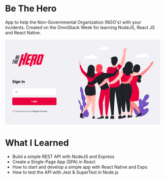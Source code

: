 # Be The Hero

App to help the Non-Governmental Organization (NGO's) with your incidents. Created on the OmniStack Week for learning NodeJS, React JS and React Native.

![alt text](https://raw.githubusercontent.com/renangabriel27/be-the-hero/master/.images/be-the-hero.png "Be The Hero")

# What I Learned

* Build a simple REST API with NodeJS and Express
* Create a Single-Page App (SPA) in React
* How to start and develop a simple app with React Native and Expo
* How to test the API with Jest & SuperTest in Node.js
